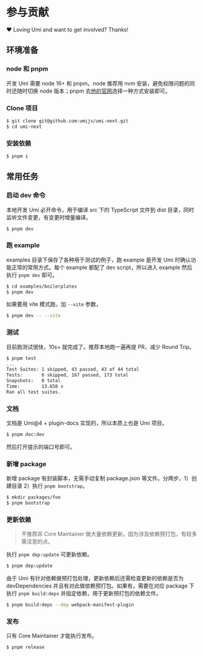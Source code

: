 # 参与贡献

❤️ Loving Umi and want to get involved? Thanks!

## 环境准备

### node 和 pnpm

开发 Umi 需要 node 16+ 和 pnpm。node 推荐用 nvm 安装，避免权限问题的同时还随时切换 node 版本；pnpm 去[他的官网](https://pnpm.io/installation)选择一种方式安装即可。

### Clone 项目

```bash
$ git clone git@github.com:umijs/umi-next.git
$ cd umi-next
```

### 安装依赖

```bash
$ pnpm i
```

## 常用任务

### 启动 dev 命令

本地开发 Umi 必开命令，用于编译 src 下的 TypeScript 文件到 dist 目录，同时监听文件变更，有变更时增量编译。

```bash
$ pnpm dev
```

### 跑 example

examples 目录下保存了各种用于测试的例子，跑 example 是开发 Umi 时确认功能正常的常用方式。每个 example 都配了 dev script，所以进入 example 然后执行 `pnpm dev` 即可。

```bash
$ cd examples/boilerplates
$ pnpm dev
```

如果要用 vite 模式跑，加 `--vite` 参数，

```bash
$ pnpm dev -- --vite
```

### 测试

目前跑测试很快，10s+ 就完成了。推荐本地跑一遍再提 PR，减少 Round Trip。

```bash
$ pnpm test
...
Test Suites: 1 skipped, 43 passed, 43 of 44 total
Tests:       6 skipped, 167 passed, 173 total
Snapshots:   0 total
Time:        13.658 s
Ran all test suites.
```

### 文档

文档是 Umi@4 + plugin-docs 实现的，所以本质上也是 Umi 项目。

```bash
$ pnpm doc:dev
```

然后打开提示的端口号即可。

### 新增 package

新增 package 有封装脚本，无需手动复制 package.json 等文件。分两步，1）创建目录 2）执行 `pnpm bootstrap`。

```bash
$ mkdir packages/foo
$ pnpm bootstrap
```

### 更新依赖

> 不推荐非 Core Maintainer 做大量依赖更新。因为涉及依赖预打包，有较多需注意的点。

执行 `pnpm dep:update` 可更新依赖。

```bash
$ pnpm dep:update
```

由于 Umi 有针对依赖做预打包处理，更新依赖后还需检查更新的依赖是否为 devDependencies 并且有对此做依赖预打包。如果有，需要在对应 package 下执行 `pnpm build:deps` 并指定依赖，用于更新预打包的依赖文件。

```bash
$ pnpm build:deps --dep webpack-manifest-plugin
```

### 发布

只有 Core Maintainer 才能执行发布。

```bash
$ pnpm release
```
